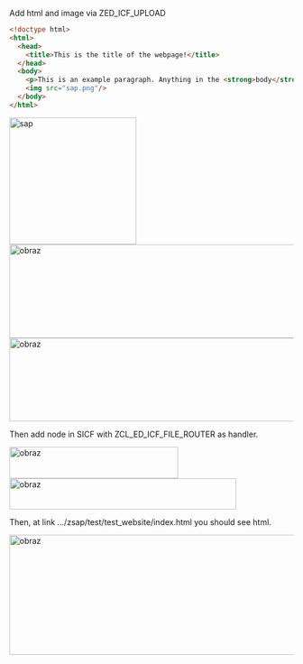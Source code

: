 Add html and image via ZED_ICF_UPLOAD
```html
<!doctype html>
<html>
  <head>
    <title>This is the title of the webpage!</title>
  </head>
  <body> 
    <p>This is an example paragraph. Anything in the <strong>body</strong> tag will appear on the page, just like this <strong>p</strong> tag and its contents.</p>
	<img src="sap.png"/>
  </body>
</html>
```
<img width="225" height="225" alt="sap" src="https://github.com/user-attachments/assets/2a62bbbe-ed73-426f-963e-422d931cdf2d" />
<img width="736" height="166" alt="obraz" src="https://github.com/user-attachments/assets/23567c68-78a3-4297-88c5-95ea32b782da" />
<img width="729" height="148" alt="obraz" src="https://github.com/user-attachments/assets/06a2f265-73c0-4df8-9c5c-17c0cfdd62d4" />

Then add node in SICF with ZCL_ED_ICF_FILE_ROUTER as handler.

<img width="299" height="56" alt="obraz" src="https://github.com/user-attachments/assets/2e2ac56c-1e14-4cce-87c5-29c920992e5d" />
<img width="402" height="55" alt="obraz" src="https://github.com/user-attachments/assets/32bc4b0e-b7d3-44a7-938b-5ca5a1904ed6" />

Then, at link .../zsap/test/test_website/index.html you should see html.

<img width="785" height="213" alt="obraz" src="https://github.com/user-attachments/assets/2d20112a-264f-4d9a-97c3-6a61bf3f07cf" />



